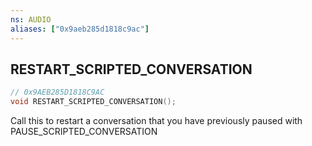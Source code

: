 ```yaml
---
ns: AUDIO
aliases: ["0x9aeb285d1818c9ac"]
---
```

## RESTART_SCRIPTED_CONVERSATION

```c
// 0x9AEB285D1818C9AC
void RESTART_SCRIPTED_CONVERSATION();
```

Call this to restart a conversation that you have previously paused with PAUSE_SCRIPTED_CONVERSATION

